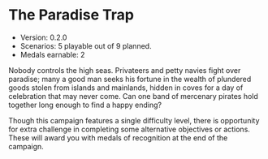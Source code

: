 # The Paradise Trap
* Version: 0.2.0
* Scenarios: 5 playable out of 9 planned.
* Medals earnable: 2

Nobody controls the high seas. Privateers and petty navies fight over paradise; many a good man seeks his fortune in the wealth of plundered goods stolen from islands and mainlands, hidden in coves for a day of celebration that may never come. Can one band of mercenary pirates hold together long enough to find a happy ending?

Though this campaign features a single difficulty level, there is opportunity for extra challenge in completing some alternative objectives or actions. These will award you with medals of recognition at the end of the campaign.
